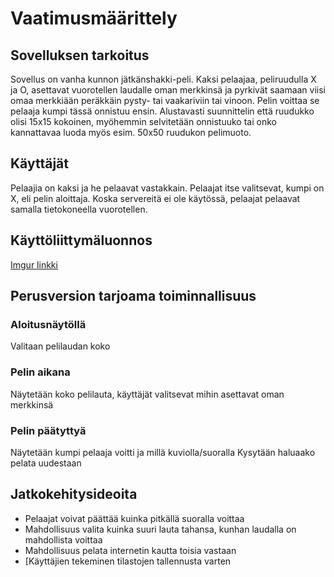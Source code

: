 # Vaatimusmäärittely

## Sovelluksen tarkoitus

Sovellus on vanha kunnon jätkänshakki-peli. Kaksi pelaajaa, peliruudulla X ja O, asettavat vuorotellen laudalle
oman merkkinsä ja pyrkivät saamaan viisi omaa merkkiään peräkkäin pysty- tai vaakariviin tai vinoon. Pelin voittaa
se pelaaja kumpi tässä onnistuu ensin. Alustavasti suunnittelin että ruudukko olisi 15x15 kokoinen, myöhemmin 
selvitetään onnistuuko tai onko kannattavaa luoda myös esim. 50x50 ruudukon pelimuoto.

## Käyttäjät

Pelaajia on kaksi ja he pelaavat vastakkain. Pelaajat itse valitsevat, kumpi on X, eli pelin aloittaja. Koska
servereitä ei ole käytössä, pelaajat pelaavat samalla tietokoneella vuorotellen.

## Käyttöliittymäluonnos

[Imgur linkki](https://i.imgur.com/ebFQlDl.jpeg)

## Perusversion tarjoama toiminnallisuus

### Aloitusnäytöllä

Valitaan pelilaudan koko

### Pelin aikana

Näytetään koko pelilauta, käyttäjät valitsevat mihin asettavat oman merkkinsä

### Pelin päätyttyä

Näytetään kumpi pelaaja voitti ja millä kuviolla/suoralla
Kysytään haluaako pelata uudestaan
## Jatkokehitysideoita

* Pelaajat voivat päättää kuinka pitkällä suoralla voittaa
* Mahdollisuus valita kuinka suuri lauta tahansa, kunhan laudalla on mahdollista voittaa
* Mahdollisuus pelata internetin kautta toisia vastaan
* [Käyttäjien tekeminen tilastojen tallennusta varten

